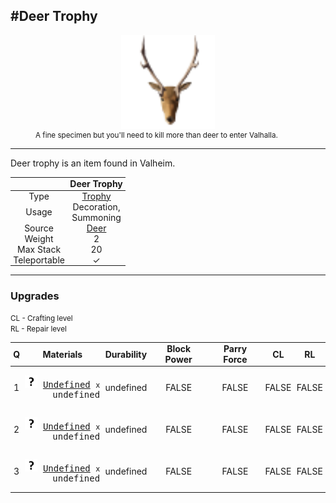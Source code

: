 <meta property="og:title" content="Deer Trophy - MoreValheim" /><meta property="og:type" content="website" /><meta property="og:image" content="/assets/deer_trophy.png" /><meta property="og:description" content="Deer Trophy is an item found in Valheim." /><meta name="theme-color" content="#546D78"><meta name="twitter:card" content="summary_large_image">
#Deer Trophy
-------------
<style>img {width:20px;}.tb {width:150px;display: block;margin-left: auto;margin-right: auto;}</style>

<style>.md-typeset table:not([class]) th:not([align]) {min-width:unset!important;}</style>
<style>td{padding:0em 0.3em!important;text-align:center!important;border-left:.05rem solid var(--md-default-fg-color--lightest)}</style>

<style>th{padding:0.1em 0.3em!important;text-align:center!important;font-weight:bold}</style>

<style>pre{text-align:right!important}</style>
<style>table tr td:first-child {border-left: 0;};</style>

<figure><img src="/assets/deer_trophy.png" class="tb" /><figcaption><small>A fine specimen but you'll need to kill more than deer to enter Valhalla.</small></figcaption></figure>

-------------

Deer trophy is an item found in Valheim.

|        | Deer Trophy              |
| ----------- | ------------------------------------ |
| Type | [Trophy](../../types/trophy)
| Usage | Decoration,<br>Summoning<br>
| Source | [Deer](../../creatures/deer)
| Weight | 2 |
| Max Stack | 20 |
| Teleportable | ✓


-------------

### Upgrades

<small>CL - Crafting level</small><br><small>RL - Repair level</small>

| Q | Materials | Durability | Block Power | Parry Force | CL | RL |
| - | - | - | - | - | - | - |
| 1 | <pre>[![Undefined](/assets/undefined.png)](../../items/undefined) [Undefined](../../items/undefined) <small>x</small> undefined</pre> | undefined | FALSE | FALSE | FALSE | FALSE |
| 2 | <pre>[![Undefined](/assets/undefined.png)](../../items/undefined) [Undefined](../../items/undefined) <small>x</small> undefined</pre> | undefined | FALSE | FALSE | FALSE | FALSE |
| 3 | <pre>[![Undefined](/assets/undefined.png)](../../items/undefined) [Undefined](../../items/undefined) <small>x</small> undefined</pre> | undefined | FALSE | FALSE | FALSE | FALSE |